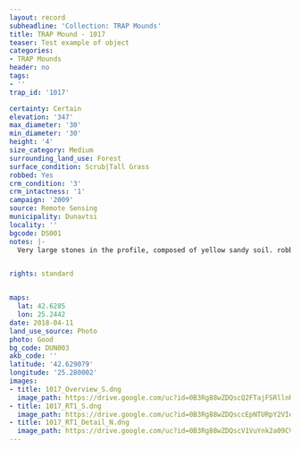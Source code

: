 ```yaml
---
layout: record
subheadline: 'Collection: TRAP Mounds'
title: TRAP Mound - 1017
teaser: Test example of object
categories:
- TRAP Mounds
header: no
tags:
- ''
trap_id: '1017'

certainty: Certain
elevation: '347'
max_diameter: '30'
min_diameter: '30'
height: '4'
size_category: Medium
surrounding_land_use: Forest
surface_condition: Scrub|Tall Grass
robbed: Yes
crm_condition: '3'
crm_intactness: '1'
campaign: '2009'
source: Remote Sensing
municipality: Dunavtsi
locality: ''
bgcode: DS001
notes: |-
  Very large stones in the profile, composed of yellow sandy soil. robbers' trench's from N to S.


rights: standard


maps:
  lat: 42.6285
  lon: 25.2442
date: 2018-04-11
land_use_source: Photo
photo: Good
bg_code: DUN003
akb_code: ''
latitude: '42.629079'
longitude: '25.280002'
images:
- title: 1017_Overview_S.dng
  image_path: https://drive.google.com/uc?id=0B3Rg88wZDQscQ2FTajFSRllnRG8
- title: 1017_RT1_S.dng
  image_path: https://drive.google.com/uc?id=0B3Rg88wZDQsccEpNTURpY2VIemM
- title: 1017_RT1_Detail_N.dng
  image_path: https://drive.google.com/uc?id=0B3Rg88wZDQscV1VuYnk2a09CVTA
---
```

